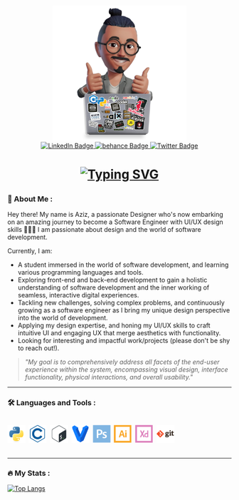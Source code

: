 <div id="header" align="center">
  <img src="https://github.com/Abubacer/Abubacer/blob/main/IMG73724_202.png" width="300"/>
  <div id="badges">
    <a href="https://www.linkedin.com/in/azizdesign/">
      <img src="https://img.shields.io/badge/LinkedIn-blue?style=for-the-badge&logo=linkedin&logoColor=white" alt="LinkedIn Badge"/>
    <a href="https://www.behance.net/Aziz-Belkharmoudi">
      <img src="https://img.shields.io/badge/Behance-blue?style=for-the-badge&logo=behance&logoColor=white" alt="behance Badge"/>
    </a>
    <a href="https://twitter.com/Azizthedesigner">
      <img src="https://img.shields.io/badge/Twitter-blue?style=for-the-badge&logo=twitter&logoColor=white" alt="Twitter Badge"/>
    </a>
  </div>
  
  <h1>
  <p align="center">
  <!-- Typing SVG by DenverCoder1 - https://github.com/DenverCoder1/readme-typing-svg -->
  <a href="https://github.com/Abubacer"><img src="https://readme-typing-svg.demolab.com?font=Fira Code&weight=500&size=36&pause=900multiline=true&center=true&vCenter=true&width=820&lines=Hello+World!; Iam+a+designer+by+heart.; Software+Engineer+in+the+making!" alt="Typing SVG" /></a>
</p>
<div align="center"> 
  </h1>
</div>
</div>


### 👨 About Me :

Hey there! My name is Aziz, a passionate Designer who's now embarking on an amazing journey to become a Software Engineer with UI/UX design skills 🚀🌟🎆 I am passionate about design and the world of software development.

Currently, I am:

- A student immersed in the world of software development, and learning various programming languages and tools.
- Exploring front-end and back-end development to gain a holistic understanding of software development and the inner working of seamless, interactive digital experiences.
- Tackling new challenges, solving complex problems, and continuously growing as a software engineer as I bring my unique design perspective into the world of development.
- Applying my design expertise, and honing my UI/UX skills to craft intuitive UI and engaging UX that merge aesthetics with functionality.
- Looking for interesting and impactful work/projects (please don't be shy to reach out!).


>_"My goal is to comprehensively address all facets of the end-user experience within the system, encompassing visual design, interface functionality, physical interactions, and overall usability."_

---
### :hammer_and_wrench: Languages and Tools :
<br/>
<div>
  <img src="https://github.com/devicons/devicon/blob/master/icons/python/python-original.svg" title="Python" alt="Python" width="40" height="40"/>&nbsp;
  <img src="https://github.com/devicons/devicon/blob/master/icons/c/c-line.svg" title="C" alt="C" width="40" height="40"/>&nbsp;
  <img src="https://github.com/devicons/devicon/blob/master/icons/bash/bash-original.svg" title="bash" alt="bash" width="40" height="40"/>&nbsp;
  <img src="https://github.com/devicons/devicon/blob/master/icons/vagrant/vagrant-original.svg" title="vagrant" alt="vagrant" width="40" height="40"/>&nbsp;
  <img src="https://github.com/devicons/devicon/blob/master/icons/photoshop/photoshop-plain.svg" title="photoshop" alt="photoshop" width="40" height="40"/>&nbsp;
  <img src="https://github.com/devicons/devicon/blob/master/icons/illustrator/illustrator-line.svg" title="illustrator" alt="illustrator" width="40" height="40"/>&nbsp;
  <img src="https://github.com/devicons/devicon/blob/master/icons/xd/xd-line.svg"  title="xd" alt="xd" width="40" height="40"/>&nbsp;
  <img src="https://github.com/devicons/devicon/blob/master/icons/git/git-original-wordmark.svg" title="Git" **alt="Git" width="40" height="40"/>
</div>
<br/>

---

### :fire: My Stats :

[![Top Langs](https://github-readme-stats.vercel.app/api/top-langs/?username=Abubacer&layout=compact&theme=holi&hide_border=true)](https://github.com/anuraghazra/github-readme-stats)

